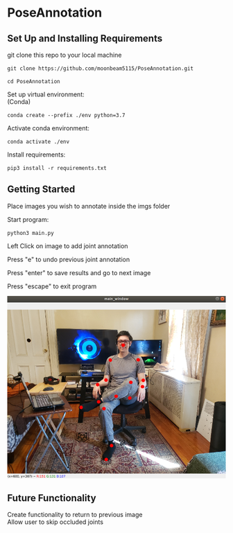 # PoseAnnotation

## Set Up and Installing Requirements
git clone this repo to your local machine

```
git clone https://github.com/moonbeam5115/PoseAnnotation.git
```

```
cd PoseAnnotation
```

Set up virtual environment:  
(Conda)  
```
conda create --prefix ./env python=3.7
```

Activate conda environment:  
```
conda activate ./env
```

Install requirements: 
```
pip3 install -r requirements.txt
```

## Getting Started
Place images you wish to annotate inside the imgs folder

Start program:  
```
python3 main.py
```

Left Click on image to add joint annotation

Press "e" to undo previous joint annotation

Press "enter" to save results and go to next image

Press "escape" to exit program

![Lu sitting looking at you](https://github.com/moonbeam5115/PoseAnnotation/blob/main/imgs/Lu_sitting_annotated.png)

## Future Functionality

Create functionality to return to previous image  
Allow user to skip occluded joints
